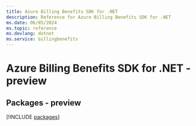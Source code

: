 ```yaml
---
title: Azure Billing Benefits SDK for .NET
description: Reference for Azure Billing Benefits SDK for .NET
ms.date: 06/05/2024
ms.topic: reference
ms.devlang: dotnet
ms.service: billingbenefits
---
```

# Azure Billing Benefits SDK for .NET - preview
## Packages - preview
[!INCLUDE [packages](billing-benefits-index.md)]